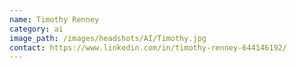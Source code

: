 ```yaml
---
name: Timothy Renney
category: ai
image_path: /images/headshots/AI/Timothy.jpg
contact: https://www.linkedin.com/in/timothy-renney-644146192/
---
```

